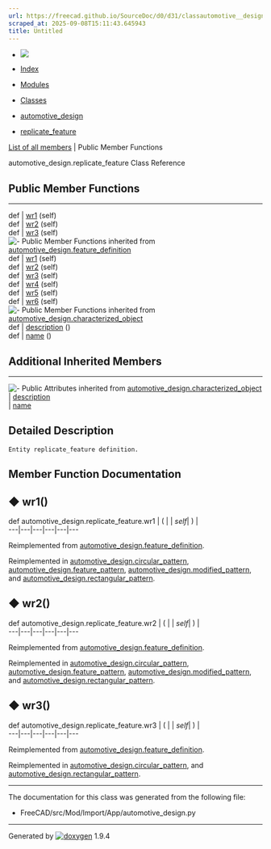 ```yaml
---
url: https://freecad.github.io/SourceDoc/d0/d31/classautomotive__design_1_1replicate__feature.html
scraped_at: 2025-09-08T15:11:43.645943
title: Untitled
---
```


  * [ ![](https://www.freecad.org/svg/logo-freecad.svg) ](https://freecadweb.org "FreeCAD")
  * [Index](../../index.html "Index")
  * [Modules](../../modules.html "Modules list")
  * [Classes](../../annotated.html "Annotated list")

  * [automotive_design](../../d4/ddf/namespaceautomotive__design.html)
  * [replicate_feature](../../d0/d31/classautomotive__design_1_1replicate__feature.html)

[List of all members](../../d0/d49/classautomotive__design_1_1replicate__feature-members.html) | Public Member Functions

automotive_design.replicate_feature Class Reference

##  Public Member Functions  
  
---  
def | [wr1](../../d0/d31/classautomotive__design_1_1replicate__feature.html#a4ab78c6305a19b8d71bac2f556dba9e5) (self)  
def | [wr2](../../d0/d31/classautomotive__design_1_1replicate__feature.html#abba5d8c179899f811f0f9f6a05e64546) (self)  
def | [wr3](../../d0/d31/classautomotive__design_1_1replicate__feature.html#a5a2b2e45f8d288c9012013e979958876) (self)  
![-](../../closed.png) Public Member Functions inherited from
[automotive_design.feature_definition](../../d3/dfb/classautomotive__design_1_1feature__definition.html)  
def | [wr1](../../d3/dfb/classautomotive__design_1_1feature__definition.html#a92407bcd4758e436063b80bf387b4ad3) (self)  
def | [wr2](../../d3/dfb/classautomotive__design_1_1feature__definition.html#a4156a8adc8e4c289b45353a1fa929498) (self)  
def | [wr3](../../d3/dfb/classautomotive__design_1_1feature__definition.html#a15de671bc3f6f86a4ca9389d8c123e7e) (self)  
def | [wr4](../../d3/dfb/classautomotive__design_1_1feature__definition.html#a49b6a3e5e7595418f491f1e2ca458bce) (self)  
def | [wr5](../../d3/dfb/classautomotive__design_1_1feature__definition.html#a35b2887a3b6f678a5a66030e98b96688) (self)  
def | [wr6](../../d3/dfb/classautomotive__design_1_1feature__definition.html#a8f5db23d29552f91c5905ed80b279cf2) (self)  
![-](../../closed.png) Public Member Functions inherited from
[automotive_design.characterized_object](../../db/d3b/classautomotive__design_1_1characterized__object.html)  
def | [description](../../db/d3b/classautomotive__design_1_1characterized__object.html#a17dd543300fffba362a4b2e5730ae6b7) ()  
def | [name](../../db/d3b/classautomotive__design_1_1characterized__object.html#a6d89b5ffa630d8ea73bc698b0afa41de) ()  
  
##  Additional Inherited Members  
  
---  
![-](../../closed.png) Public Attributes inherited from
[automotive_design.characterized_object](../../db/d3b/classautomotive__design_1_1characterized__object.html)  
|
[description](../../db/d3b/classautomotive__design_1_1characterized__object.html#a4839bffcdba4a07cdadd0d2c64b0012b)  
|
[name](../../db/d3b/classautomotive__design_1_1characterized__object.html#afeb3fe7e8a6ac29d07dfeaf631417d8f)  
  
## Detailed Description

    
    
    Entity replicate_feature definition.

## Member Function Documentation

## ◆ wr1()

def automotive_design.replicate_feature.wr1  | ( |  | _self_| ) |   
---|---|---|---|---|---  
  
Reimplemented from
[automotive_design.feature_definition](../../d3/dfb/classautomotive__design_1_1feature__definition.html#a92407bcd4758e436063b80bf387b4ad3).

Reimplemented in
[automotive_design.circular_pattern](../../df/db8/classautomotive__design_1_1circular__pattern.html#a0f3280a98997dbfe352a4a33ab6e19d8),
[automotive_design.feature_pattern](../../d7/d4e/classautomotive__design_1_1feature__pattern.html#af9e90ef7dfcd001cf8b4d9369421524a),
[automotive_design.modified_pattern](../../d8/db2/classautomotive__design_1_1modified__pattern.html#aefd2e7d0660aa8933a53b20b1c8899a4),
and
[automotive_design.rectangular_pattern](../../d8/d64/classautomotive__design_1_1rectangular__pattern.html#a191aabaa6e54720201505f90691331ab).

## ◆ wr2()

def automotive_design.replicate_feature.wr2  | ( |  | _self_| ) |   
---|---|---|---|---|---  
  
Reimplemented from
[automotive_design.feature_definition](../../d3/dfb/classautomotive__design_1_1feature__definition.html#a4156a8adc8e4c289b45353a1fa929498).

Reimplemented in
[automotive_design.circular_pattern](../../df/db8/classautomotive__design_1_1circular__pattern.html#a147a348c536b5eae3066558011150027),
[automotive_design.feature_pattern](../../d7/d4e/classautomotive__design_1_1feature__pattern.html#ae0d7205cd021fd0bf70caee68e65fdf4),
[automotive_design.modified_pattern](../../d8/db2/classautomotive__design_1_1modified__pattern.html#ae54b2270f82f78ad745d9a0d9a41c4b3),
and
[automotive_design.rectangular_pattern](../../d8/d64/classautomotive__design_1_1rectangular__pattern.html#ae67788fed27d05a4a1b08efd1b538ac7).

## ◆ wr3()

def automotive_design.replicate_feature.wr3  | ( |  | _self_| ) |   
---|---|---|---|---|---  
  
Reimplemented from
[automotive_design.feature_definition](../../d3/dfb/classautomotive__design_1_1feature__definition.html#a15de671bc3f6f86a4ca9389d8c123e7e).

Reimplemented in
[automotive_design.circular_pattern](../../df/db8/classautomotive__design_1_1circular__pattern.html#a93af83b065867f0b25890ff6a5bf2820),
and
[automotive_design.rectangular_pattern](../../d8/d64/classautomotive__design_1_1rectangular__pattern.html#ad0975283a0ec77486cb25c78dc4d1740).

* * *

The documentation for this class was generated from the following file:

  * FreeCAD/src/Mod/Import/App/automotive_design.py

* * *

Generated by
[![doxygen](../../doxygen.svg)](https://www.doxygen.org/index.html) 1.9.4

